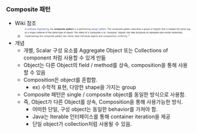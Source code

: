 ### Composite 패턴
- Wiki 참조
    - ![Alt Text](../image/compositewiki.png)
- 개념
    - 개별, Scalar 구성 요소를 Aggregate Object 또는 Collections of component 처럼 사용할 수 있게 만듦
    - Object는 다른 Object의 field / method를 상속, composition을 통해 사용할 수 있음
    - Composition은 object를 혼합함.
        - ex) 수학적 표현, 다양한 shape을 가지는 group
    - Composite 패턴은 single / composite object를 동일한 방식으로 사용함.
    - 즉, Object가 다른 Object를 상속, Composition을 통해 사용가능한 방식.
        - 어떠한 단일, 구성 object는 동일한 behavior를 가져야 함.
        - Java는 Iterable 인터페이스를 통해 container iteration을 제공
        - 단일 object가 collection처럼 사용될 수 있음.